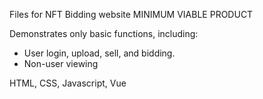 Files for NFT Bidding website
MINIMUM VIABLE PRODUCT

Demonstrates only basic functions,
including:

- User login, upload, sell, and bidding.
- Non-user viewing

HTML, CSS, Javascript, Vue
